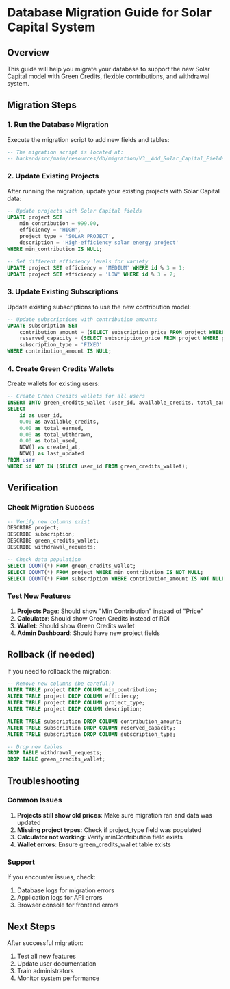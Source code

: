 # Database Migration Guide for Solar Capital System

## Overview
This guide will help you migrate your database to support the new Solar Capital model with Green Credits, flexible contributions, and withdrawal system.

## Migration Steps

### 1. Run the Database Migration
Execute the migration script to add new fields and tables:

```sql
-- The migration script is located at:
-- backend/src/main/resources/db/migration/V3__Add_Solar_Capital_Fields.sql
```

### 2. Update Existing Projects
After running the migration, update your existing projects with Solar Capital data:

```sql
-- Update projects with Solar Capital fields
UPDATE project SET 
    min_contribution = 999.00,
    efficiency = 'HIGH',
    project_type = 'SOLAR_PROJECT',
    description = 'High-efficiency solar energy project'
WHERE min_contribution IS NULL;

-- Set different efficiency levels for variety
UPDATE project SET efficiency = 'MEDIUM' WHERE id % 3 = 1;
UPDATE project SET efficiency = 'LOW' WHERE id % 3 = 2;
```

### 3. Update Existing Subscriptions
Update existing subscriptions to use the new contribution model:

```sql
-- Update subscriptions with contribution amounts
UPDATE subscription SET 
    contribution_amount = (SELECT subscription_price FROM project WHERE project.id = subscription.project_id),
    reserved_capacity = (SELECT subscription_price FROM project WHERE project.id = subscription.project_id) / 100,
    subscription_type = 'FIXED'
WHERE contribution_amount IS NULL;
```

### 4. Create Green Credits Wallets
Create wallets for existing users:

```sql
-- Create Green Credits wallets for all users
INSERT INTO green_credits_wallet (user_id, available_credits, total_earned, total_withdrawn, total_used, created_at, last_updated)
SELECT 
    id as user_id,
    0.00 as available_credits,
    0.00 as total_earned,
    0.00 as total_withdrawn,
    0.00 as total_used,
    NOW() as created_at,
    NOW() as last_updated
FROM user
WHERE id NOT IN (SELECT user_id FROM green_credits_wallet);
```

## Verification

### Check Migration Success
```sql
-- Verify new columns exist
DESCRIBE project;
DESCRIBE subscription;
DESCRIBE green_credits_wallet;
DESCRIBE withdrawal_requests;

-- Check data population
SELECT COUNT(*) FROM green_credits_wallet;
SELECT COUNT(*) FROM project WHERE min_contribution IS NOT NULL;
SELECT COUNT(*) FROM subscription WHERE contribution_amount IS NOT NULL;
```

### Test New Features
1. **Projects Page**: Should show "Min Contribution" instead of "Price"
2. **Calculator**: Should show Green Credits instead of ROI
3. **Wallet**: Should show Green Credits wallet
4. **Admin Dashboard**: Should have new project fields

## Rollback (if needed)
If you need to rollback the migration:

```sql
-- Remove new columns (be careful!)
ALTER TABLE project DROP COLUMN min_contribution;
ALTER TABLE project DROP COLUMN efficiency;
ALTER TABLE project DROP COLUMN project_type;
ALTER TABLE project DROP COLUMN description;

ALTER TABLE subscription DROP COLUMN contribution_amount;
ALTER TABLE subscription DROP COLUMN reserved_capacity;
ALTER TABLE subscription DROP COLUMN subscription_type;

-- Drop new tables
DROP TABLE withdrawal_requests;
DROP TABLE green_credits_wallet;
```

## Troubleshooting

### Common Issues
1. **Projects still show old prices**: Make sure migration ran and data was updated
2. **Missing project types**: Check if project_type field was populated
3. **Calculator not working**: Verify minContribution field exists
4. **Wallet errors**: Ensure green_credits_wallet table exists

### Support
If you encounter issues, check:
1. Database logs for migration errors
2. Application logs for API errors
3. Browser console for frontend errors

## Next Steps
After successful migration:
1. Test all new features
2. Update user documentation
3. Train administrators
4. Monitor system performance
